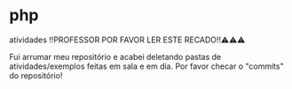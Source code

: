 # php
atividades
!!PROFESSOR POR FAVOR LER ESTE RECADO!!⚠⚠⚠

Fui arrumar meu repositório e acabei deletando pastas de atividades/exemplos feitas em sala e 
em dia. Por favor checar o "commits" do repositório!
